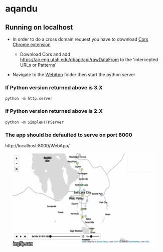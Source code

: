 # aqandu

## Running on localhost

* In order to do a cross domain request you have to download [Cors Chrome extension](https://chrome.google.com/webstore/detail/cors-toggle/jioikioepegflmdnbocfhgmpmopmjkim)

  * Download Cors and add https://air.eng.utah.edu/dbapi/api/rawDataFrom to the 'intercepted URLs or Patterns'

* Navigate to the [WebApp](https://github.com/nguyenmichelle/aqandu/tree/master/WebApp) folder then start the python server


### If Python version returned above is 3.X
```
python -m http.server
```

### If Python version returned above is 2.X
```
python -m SimpleHTTPServer
```

### The app should be defaulted to serve on port 8000
http://localhost:8000/WebApp/

<p align="center">
  <img width="460" height="300" src="images/airq.gif">
</p>
